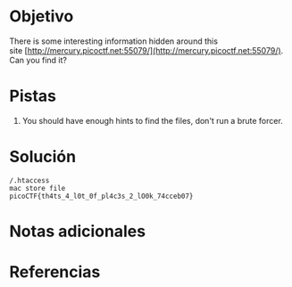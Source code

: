 # Objetivo
There is some interesting information hidden around this site [http://mercury.picoctf.net:55079/](http://mercury.picoctf.net:55079/). Can you find it?
# Pistas
1. You should have enough hints to find the files, don't run a brute forcer.
# Solución
```
/.htaccess
mac store file
picoCTF{th4ts_4_l0t_0f_pl4c3s_2_lO0k_74cceb07}
```
# Notas adicionales
# Referencias
